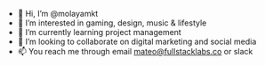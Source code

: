 - 👋 Hi, I’m @molayamkt
- 👀 I’m interested in gaming, design, music & lifestyle
- 🌱 I’m currently learning project management 
- 💞️ I’m looking to collaborate on digital marketing and social media
- 📫 You reach me through email mateo@fullstacklabs.co or slack 

<!---
molayamkt/molayamkt is a bilingual graphic designer with MBA on digital marketing with almost 5 years of experience working on marketing and design field.
Hope to work together. 
